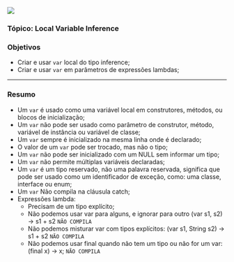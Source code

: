 ![](https://github.com/ocpjp-study/local-variable-inference/blob/main/local-variable-inference.jpg)

### Tópico: Local Variable Inference

### Objetivos
- Criar e usar `var` local do tipo inference;
- Criar e usar `var` em parâmetros de expressões lambdas;

<hr> 

### Resumo
- Um `var` é usado como uma variável local em construtores, métodos, ou blocos de inicialização;
- Um `var` não pode ser usado como parâmetro de construtor, método, variável de instância ou variável de classe;
- Um `var` sempre é inicializado na mesma linha onde é declarado;
- O valor de um `var` pode ser trocado, mas não o tipo;
- Um `var` não pode ser inicializado com um NULL sem informar um tipo;
- Um `var` não permite múltiplas variáveis declaradas;
- Um `var` é um tipo reservado, não uma palavra reservada, significa que pode ser usado como um identificador de exceção, como: uma classe, interface ou enum;
- Um `var` Não compila na cláusula catch;
- Expressões lambda:
  - Precisam de um tipo explícito;
  - Não podemos usar var para alguns, e ignorar para outro (var s1, s2) -> s1 + s2 `NÃO COMPILA`
  - Não podemos misturar var com tipos explícitos: (var s1, String s2) -> s1 + s2 `NÃO COMPILA`
  - Não podemos usar final quando não tem um tipo ou não for um var: (final x) -> x; `NÃO COMPILA`
